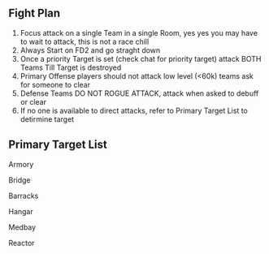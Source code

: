 ## Fight Plan

1. Focus attack on a single Team in a single Room, yes yes you may have to wait to attack, this is not a race chill 	
1. Always Start on FD2 and go straght down	
1. Once a priority Target is set (check chat for priority target) attack BOTH Teams Till Target is destroyed
1. Primary Offense players should not attack low level (<60k) teams ask	for someone to clear
1. Defense Teams DO NOT ROGUE ATTACK, attack when asked to debuff or clear 
1. If no one is available to direct attacks, refer to Primary Target List to detirmine target 




## Primary Target List
Armory

Bridge

Barracks

Hangar

Medbay

Reactor
